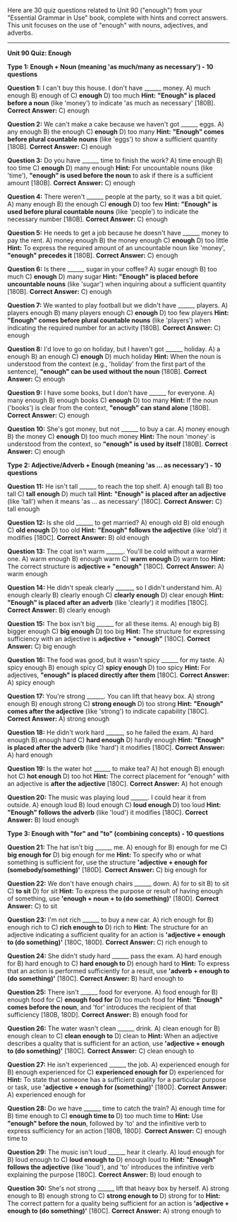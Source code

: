 Here are 30 quiz questions related to Unit 90 ("enough") from your "Essential Grammar in Use" book, complete with hints and correct answers. This unit focuses on the use of "enough" with nouns, adjectives, and adverbs.

---

**Unit 90 Quiz: Enough**

**Type 1: Enough + Noun (meaning 'as much/many as necessary') - 10 questions**

**Question 1:** I can't buy this house. I don't have ______ money.
A) much enough
B) enough of
C) **enough**
D) too much
**Hint:** **"Enough" is placed before a noun** (like 'money') to indicate 'as much as necessary' [180B].
**Correct Answer:** C) enough

**Question 2:** We can't make a cake because we haven't got ______ eggs.
A) any enough
B) the enough
C) **enough**
D) too many
**Hint:** **"Enough" comes before plural countable nouns** (like 'eggs') to show a sufficient quantity [180B].
**Correct Answer:** C) enough

**Question 3:** Do you have ______ time to finish the work?
A) time enough
B) too time
C) **enough**
D) many enough
**Hint:** For uncountable nouns (like 'time'), **"enough" is used before the noun** to ask if there is a sufficient amount [180B].
**Correct Answer:** C) enough

**Question 4:** There weren't ______ people at the party, so it was a bit quiet.
A) many enough
B) the enough
C) **enough**
D) too few
**Hint:** **"Enough" is used before plural countable nouns** (like 'people') to indicate the necessary number [180B].
**Correct Answer:** C) enough

**Question 5:** He needs to get a job because he doesn't have ______ money to pay the rent.
A) money enough
B) the money enough
C) **enough**
D) too little
**Hint:** To express the required amount of an uncountable noun like 'money', **"enough" precedes it** [180B].
**Correct Answer:** C) enough

**Question 6:** Is there ______ sugar in your coffee?
A) sugar enough
B) too much
C) **enough**
D) many sugar
**Hint:** **"Enough" is placed before uncountable nouns** (like 'sugar') when inquiring about a sufficient quantity [180B].
**Correct Answer:** C) enough

**Question 7:** We wanted to play football but we didn't have ______ players.
A) players enough
B) many players enough
C) **enough**
D) too few players
**Hint:** **"Enough" comes before plural countable nouns** (like 'players') when indicating the required number for an activity [180B].
**Correct Answer:** C) enough

**Question 8:** I'd love to go on holiday, but I haven't got ______ holiday.
A) a enough
B) an enough
C) **enough**
D) much holiday
**Hint:** When the noun is understood from the context (e.g., 'holiday' from the first part of the sentence), **"enough" can be used without the noun** [180B].
**Correct Answer:** C) enough

**Question 9:** I have some books, but I don't have ______ for everyone.
A) many enough
B) enough books
C) **enough**
D) too many
**Hint:** If the noun ('books') is clear from the context, **"enough" can stand alone** [180B].
**Correct Answer:** C) enough

**Question 10:** She's got money, but not ______ to buy a car.
A) money enough
B) the money
C) **enough**
D) too much money
**Hint:** The noun 'money' is understood from the context, so **"enough" is used by itself** [180B].
**Correct Answer:** C) enough

**Type 2: Adjective/Adverb + Enough (meaning 'as ... as necessary') - 10 questions**

**Question 11:** He isn't tall ______ to reach the top shelf.
A) enough tall
B) too tall
C) **tall enough**
D) much tall
**Hint:** **"Enough" is placed after an adjective** (like 'tall') when it means 'as ... as necessary' [180C].
**Correct Answer:** C) tall enough

**Question 12:** Is she old ______ to get married?
A) enough old
B) old enough
C) **old enough**
D) too old
**Hint:** **"Enough" follows the adjective** (like 'old') it modifies [180C].
**Correct Answer:** B) old enough

**Question 13:** The coat isn't warm ______. You'll be cold without a warmer one.
A) warm enough
B) enough warm
C) **warm enough**
D) warm too
**Hint:** The correct structure is **adjective + "enough"** [180C].
**Correct Answer:** A) warm enough

**Question 14:** He didn't speak clearly ______, so I didn't understand him.
A) enough clearly
B) clearly enough
C) **clearly enough**
D) clear enough
**Hint:** **"Enough" is placed after an adverb** (like 'clearly') it modifies [180C].
**Correct Answer:** B) clearly enough

**Question 15:** The box isn't big ______ for all these items.
A) enough big
B) bigger enough
C) **big enough**
D) too big
**Hint:** The structure for expressing sufficiency with an adjective is **adjective + "enough"** [180C].
**Correct Answer:** C) big enough

**Question 16:** The food was good, but it wasn't spicy ______ for my taste.
A) spicy enough
B) enough spicy
C) **spicy enough**
D) too spicy
**Hint:** For adjectives, **"enough" is placed directly after them** [180C].
**Correct Answer:** A) spicy enough

**Question 17:** You're strong ______. You can lift that heavy box.
A) strong enough
B) enough strong
C) **strong enough**
D) too strong
**Hint:** **"Enough" comes after the adjective** (like 'strong') to indicate capability [180C].
**Correct Answer:** A) strong enough

**Question 18:** He didn't work hard ______, so he failed the exam.
A) hard enough
B) enough hard
C) **hard enough**
D) hardly enough
**Hint:** **"Enough" is placed after the adverb** (like 'hard') it modifies [180C].
**Correct Answer:** A) hard enough

**Question 19:** Is the water hot ______ to make tea?
A) hot enough
B) enough hot
C) **hot enough**
D) too hot
**Hint:** The correct placement for "enough" with an adjective is **after the adjective** [180C].
**Correct Answer:** A) hot enough

**Question 20:** The music was playing loud ______. I could hear it from outside.
A) enough loud
B) loud enough
C) **loud enough**
D) too loud
**Hint:** **"Enough" follows the adverb** (like 'loud') it modifies [180C].
**Correct Answer:** B) loud enough

**Type 3: Enough with "for" and "to" (combining concepts) - 10 questions**

**Question 21:** The hat isn't big ______ me.
A) enough for
B) enough for me
C) **big enough for**
D) big enough for me
**Hint:** To specify who or what something is sufficient for, use the structure **'adjective + enough for (somebody/something)'** [180D].
**Correct Answer:** C) big enough for

**Question 22:** We don't have enough chairs ______ down.
A) for to sit
B) to sit
C) **to sit**
D) for sit
**Hint:** To express the purpose or result of having enough of something, use **'enough + noun + to (do something)'** [180D].
**Correct Answer:** C) to sit

**Question 23:** I'm not rich ______ to buy a new car.
A) rich enough for
B) enough rich to
C) **rich enough to**
D) rich to
**Hint:** The structure for an adjective indicating a sufficient quality for an action is **'adjective + enough to (do something)'** [180C, 180D].
**Correct Answer:** C) rich enough to

**Question 24:** She didn't study hard ______ pass the exam.
A) hard enough for
B) hard enough to
C) **hard enough to**
D) enough hard to
**Hint:** To express that an action is performed sufficiently for a result, use **'adverb + enough to (do something)'** [180C].
**Correct Answer:** B) hard enough to

**Question 25:** There isn't ______ food for everyone.
A) food enough for
B) enough food for
C) **enough food for**
D) too much food for
**Hint:** **"Enough" comes before the noun**, and 'for' introduces the recipient of that sufficiency [180B, 180D].
**Correct Answer:** B) enough food for

**Question 26:** The water wasn't clean ______ drink.
A) clean enough for
B) enough clean to
C) **clean enough to**
D) clean to
**Hint:** When an adjective describes a quality that is sufficient for an action, use **'adjective + enough to (do something)'** [180C].
**Correct Answer:** C) clean enough to

**Question 27:** He isn't experienced ______ the job.
A) experienced enough for
B) enough experienced for
C) **experienced enough for**
D) experienced for
**Hint:** To state that someone has a sufficient quality for a particular purpose or task, use **'adjective + enough for (something)'** [180D].
**Correct Answer:** A) experienced enough for

**Question 28:** Do we have ______ time to catch the train?
A) enough time for
B) time enough to
C) **enough time to**
D) too much time to
**Hint:** Use **"enough" before the noun**, followed by 'to' and the infinitive verb to express sufficiency for an action [180B, 180D].
**Correct Answer:** C) enough time to

**Question 29:** The music isn't loud ______ hear it clearly.
A) loud enough for
B) loud enough to
C) **loud enough to**
D) enough loud to
**Hint:** **"Enough" follows the adjective** (like 'loud'), and 'to' introduces the infinitive verb explaining the purpose [180C].
**Correct Answer:** B) loud enough to

**Question 30:** She's not strong ______ lift that heavy box by herself.
A) strong enough to
B) enough strong to
C) **strong enough to**
D) strong for to
**Hint:** The correct pattern for a quality being sufficient for an action is **'adjective + enough to (do something)'** [180C].
**Correct Answer:** A) strong enough to
